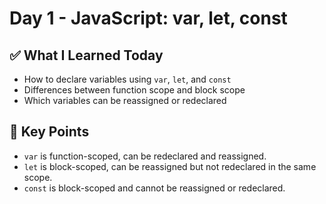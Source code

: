 # Day 1 - JavaScript: var, let, const

## ✅ What I Learned Today
- How to declare variables using `var`, `let`, and `const`
- Differences between function scope and block scope
- Which variables can be reassigned or redeclared

## 📌 Key Points
- `var` is function-scoped, can be redeclared and reassigned.
- `let` is block-scoped, can be reassigned but not redeclared in the same scope.
- `const` is block-scoped and cannot be reassigned or redeclared.


